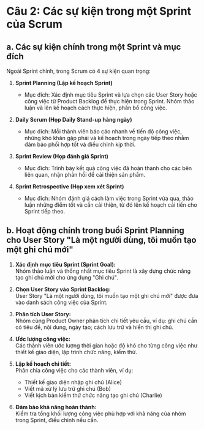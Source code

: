 # Câu 2: Các sự kiện trong một Sprint của Scrum

## a. Các sự kiện chính trong một Sprint và mục đích

Ngoài Sprint chính, trong Scrum có 4 sự kiện quan trọng:

1. **Sprint Planning (Lập kế hoạch Sprint)**  
   - Mục đích: Xác định mục tiêu Sprint và lựa chọn các User Story hoặc công việc từ Product Backlog để thực hiện trong Sprint. Nhóm thảo luận và lên kế hoạch cách thực hiện, phân bổ công việc.

2. **Daily Scrum (Họp Daily Stand-up hàng ngày)**  
   - Mục đích: Mỗi thành viên báo cáo nhanh về tiến độ công việc, những khó khăn gặp phải và kế hoạch trong ngày tiếp theo nhằm đảm bảo phối hợp tốt và điều chỉnh kịp thời.

3. **Sprint Review (Họp đánh giá Sprint)**  
   - Mục đích: Trình bày kết quả công việc đã hoàn thành cho các bên liên quan, nhận phản hồi để cải thiện sản phẩm.

4. **Sprint Retrospective (Họp xem xét Sprint)**  
   - Mục đích: Nhóm đánh giá cách làm việc trong Sprint vừa qua, thảo luận những điểm tốt và cần cải thiện, từ đó lên kế hoạch cải tiến cho Sprint tiếp theo.

## b. Hoạt động chính trong buổi Sprint Planning cho User Story "Là một người dùng, tôi muốn tạo một ghi chú mới"

1. **Xác định mục tiêu Sprint (Sprint Goal):**  
   Nhóm thảo luận và thống nhất mục tiêu Sprint là xây dựng chức năng tạo ghi chú mới cho ứng dụng "Ghi chú".

2. **Chọn User Story vào Sprint Backlog:**  
   User Story "Là một người dùng, tôi muốn tạo một ghi chú mới" được đưa vào danh sách công việc của Sprint.

3. **Phân tích User Story:**  
   Nhóm cùng Product Owner phân tích chi tiết yêu cầu, ví dụ: ghi chú cần có tiêu đề, nội dung, ngày tạo; cách lưu trữ và hiển thị ghi chú.

4. **Ước lượng công việc:**  
   Các thành viên ước lượng thời gian hoặc độ khó cho từng công việc như thiết kế giao diện, lập trình chức năng, kiểm thử.

5. **Lập kế hoạch chi tiết:**  
   Phân chia công việc cho các thành viên, ví dụ:  
   - Thiết kế giao diện nhập ghi chú (Alice)  
   - Viết mã xử lý lưu trữ ghi chú (Bob)  
   - Viết kịch bản kiểm thử chức năng tạo ghi chú (Charlie)

6. **Đảm bảo khả năng hoàn thành:**  
   Kiểm tra tổng khối lượng công việc phù hợp với khả năng của nhóm trong Sprint, điều chỉnh nếu cần.

